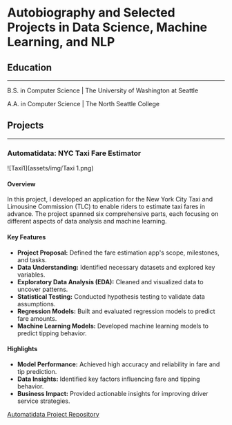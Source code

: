 # Autobiography and Selected Projects in Data Science, Machine Learning, and NLP

## Education
---
B.S. in Computer Science | The University of Washington at Seattle 

A.A. in Computer Science | The North Seattle College 

## Projects
---

### Automatidata: NYC Taxi Fare Estimator

![Taxi1](assets/img/Taxi 1.png)


#### Overview

In this project, I developed an application for the New York City Taxi and Limousine Commission (TLC) to enable riders to estimate taxi fares in advance. The project spanned six comprehensive parts, each focusing on different aspects of data analysis and machine learning.

#### Key Features

- **Project Proposal:** Defined the fare estimation app's scope, milestones, and tasks.
- **Data Understanding:** Identified necessary datasets and explored key variables.
- **Exploratory Data Analysis (EDA):** Cleaned and visualized data to uncover patterns.
- **Statistical Testing:** Conducted hypothesis testing to validate data assumptions.
- **Regression Models:** Built and evaluated regression models to predict fare amounts.
- **Machine Learning Models:** Developed machine learning models to predict tipping behavior.

#### Highlights

- **Model Performance:** Achieved high accuracy and reliability in fare and tip prediction.
- **Data Insights:** Identified key factors influencing fare and tipping behavior.
- **Business Impact:** Provided actionable insights for improving driver service strategies.

[Automatidata Project Repository](https://github.com/Kian1369/Automatidata-NYC-Taxi-Fare-Prediction-App)
